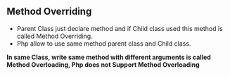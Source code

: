 ## Method Overriding

 - Parent Class just declare method and if Child class used this method is called Method Overriding.
 - Php allow to use same method parent class and Child class.

**In same Class, write same method with different arguments is called Method Overloading, Php does not Support Method Overloading** 